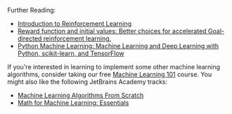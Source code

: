 Further Reading:
- [Introduction to Reinforcement Learning](https://legacy.cs.indiana.edu/~gasser/Salsa/rl.html)
- [Reward function and initial values: Better choices for
  accelerated Goal-directed reinforcement learning.](https://hal.archives-ouvertes.fr/hal-00331752/document)
- [Python Machine Learning: Machine Learning and Deep Learning with Python, scikit-learn, and TensorFlow](https://www.amazon.com/Python-Machine-Learning-scikit-learn-TensorFlow/dp/1789955750)

If you're interested in learning to implement some other machine learning algorithms, consider taking our free [Machine Learning 101](https://plugins.jetbrains.com/plugin/18392-machine-learning-101) course.
You might also like the following JetBrains Academy tracks:
- [Machine Learning Algorithms From Scratch](https://hyperskill.org/tracks/42)
- [Math for Machine Learning: Essentials](https://hyperskill.org/tracks/33)
